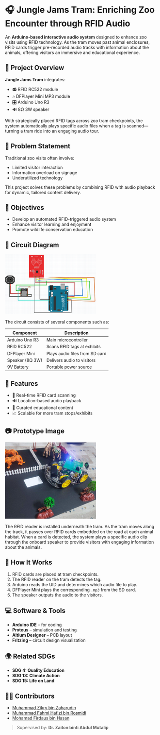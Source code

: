 # 🎧 Jungle Jams Tram: Enriching Zoo Encounter through RFID Audio

An **Arduino-based interactive audio system** designed to enhance zoo visits using RFID technology. As the tram moves past animal enclosures, RFID cards trigger pre-recorded audio tracks with information about the animals, offering visitors an immersive and educational experience.

## 🚀 Project Overview

**Jungle Jams Tram** integrates:
- 📻 RFID RC522 module
- 🎶 DFPlayer Mini MP3 module
- 🎛 Arduino Uno R3
- 🔊 8Ω 3W speaker

With strategically placed RFID tags across zoo tram checkpoints, the system automatically plays specific audio files when a tag is scanned—turning a tram ride into an engaging audio tour.

## 🧠 Problem Statement

Traditional zoo visits often involve:
- Limited visitor interaction
- Information overload on signage
- Underutilized technology

This project solves these problems by combining RFID with audio playback for dynamic, tailored content delivery.

## 🎯 Objectives

- Develop an automated RFID-triggered audio system
- Enhance visitor learning and enjoyment
- Promote wildlife conservation education

## 🔌 Circuit Diagram

<img src="image/circuit_diagram.png" alt="Circuit Diagram" width="300"/>

The circuit consists of several components such as:

| Component         | Description                     |
|------------------|---------------------------------|
| Arduino Uno R3   | Main microcontroller            |
| RFID RC522       | Scans RFID tags at exhibits     |
| DFPlayer Mini    | Plays audio files from SD card  |
| Speaker (8Ω 3W)  | Delivers audio to visitors      |
| 9V Battery       | Portable power source           |

## 📜 Features

- 🔄 Real-time RFID card scanning
- 🔊 Location-based audio playback
- 🧠 Curated educational content
- 📈 Scalable for more tram stops/exhibits

## 📷 Prototype Image

<img src="image/prototype.png" alt="Prototype of Jungle Jams Tram" width="300"/>

The RFID reader is installed underneath the tram. As the tram moves along the track, it passes over RFID cards embedded on the road at each animal habitat. When a card is detected, the system plays a specific audio clip through the onboard speaker to provide visitors with engaging information about the animals.

## 🔧 How It Works

1. RFID cards are placed at tram checkpoints.
2. The RFID reader on the tram detects the tag.
3. Arduino reads the UID and determines which audio file to play.
4. DFPlayer Mini plays the corresponding `.mp3` from the SD card.
5. The speaker outputs the audio to the visitors.

## 💻 Software & Tools

- **Arduino IDE** – for coding
- **Proteus** – simulation and testing
- **Altium Designer** – PCB layout
- **Fritzing** – circuit design visualization

## 🌍 Related SDGs

- **SDG 4: Quality Education**
- **SDG 13: Climate Action**
- **SDG 15: Life on Land**

## 👨‍💻 Contributors

- [Muhammad Zikry bin Zaharudin](#)
- [Muhammad Fahmi Hafizi bin Rosmidi](#)
- [Mohamad Firdaus bin Hasan](#)

> Supervised by: **Dr. Zaiton binti Abdul Mutalip**

